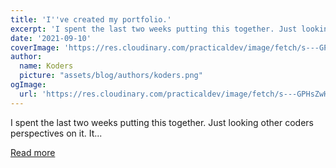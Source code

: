 ```yaml
---
title: 'I''ve created my portfolio.'
excerpt: 'I spent the last two weeks putting this together. Just looking other coders perspectives on it. It...'
date: '2021-09-10'
coverImage: 'https://res.cloudinary.com/practicaldev/image/fetch/s---GPHsZwH--/c_imagga_scale,f_auto,fl_progressive,h_420,q_auto,w_1000/https://dev-to-uploads.s3.amazonaws.com/uploads/articles/0ytmyxwos2rvfdfmpbol.png'
author:
  name: Koders
  picture: "assets/blog/authors/koders.png"
ogImage:
  url: 'https://res.cloudinary.com/practicaldev/image/fetch/s---GPHsZwH--/c_imagga_scale,f_auto,fl_progressive,h_420,q_auto,w_1000/https://dev-to-uploads.s3.amazonaws.com/uploads/articles/0ytmyxwos2rvfdfmpbol.png'
---
```


I spent the last two weeks putting this together. Just looking other coders perspectives on it. It...

[Read more](https://dev.to/adparris/i-ve-created-my-portfolio-1h0e)
